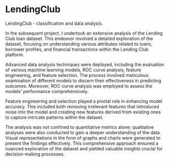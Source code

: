 # LendingClub
LendingClub - classification and data analysis.

In the subsequent project, I undertook an extensive analysis of the Lending Club loan dataset. This endeavor involved a detailed exploration of the dataset, focusing on understanding various attributes related to loans, borrower profiles, and financial transactions within the Lending Club platform.

Advanced data analysis techniques were deployed, including the evaluation of various machine learning models, ROC curve analysis, feature engineering, and feature selection. The process involved meticulous examination of different models to discern their effectiveness in predicting outcomes. Moreover, ROC curve analysis was employed to assess the models' performance comprehensively.

Feature engineering and selection played a pivotal role in enhancing model accuracy. This included both removing irrelevant features that introduced noise into the model and creating new features derived from existing ones to capture intricate patterns within the dataset.

The analysis was not confined to quantitative metrics alone; qualitative analyses were also conducted to gain a deeper understanding of the data. Visual representations in the form of graphs and charts were generated to present the findings effectively. This comprehensive approach ensured a nuanced exploration of the dataset and yielded valuable insights crucial for decision-making processes.
